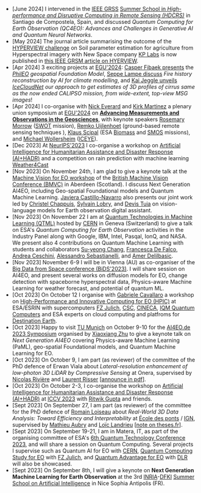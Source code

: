 * \[June 2024\] I intervened in the [IEEE GRSS](https://www.grss-ieee.org/community/groups-initiatives/high-performance-and-disruptive-computing-in-remote-sensing-hdcrs/) [Summer School in _High-performance and Disruptive Computing in Remote Sensing (HDCRS)_](https://www.hdc-rs.com/) in Santiago de Compostela, Spain, and discussed _Quantum Computing for Earth Observation (QC4EO): Advances and Challenges in Generative AI and Quantum Neural Networks_.
* \[May 2024\] The journal article summarising the outcome of the [HYPERVIEW challenge](https://platform.ai4eo.eu/seeing-beyond-the-visible-permanent) on Soil parameter estimation for agriculture from Hyperspectral imagery with New Space company [KP Labs](https://kplabs.space/) is now published in [this IEEE GRSM article on HYERVIEW](https://ieeexplore.ieee.org/document/10526314).
* \[Apr 2024\] 3 exciting projects at [EGU'2024](https://www.egu24.eu/): [Casper Fibaek presents](https://meetingorganizer.copernicus.org/EGU24/EGU24-17934.html) the _[PhilEO](https://phileo-bench.github.io/) geospatial Foundation Model_, [Seppe Lampe discuss](https://meetingorganizer.copernicus.org/EGU24/EGU24-10920.html) _Fire history reconstruction by AI for climate modelling_, and [Kai Jeggle unveils](https://meetingorganizer.copernicus.org/EGU24/EGU24-11933.html) _[IceCloudNet](https://arxiv.org/abs/2310.03499) our approach to get estimates of 3D profiles of cirrus same as the now ended CALIPSO mission, from wide-extent, top-view MSG images_!
* \[Apr 2024\] I co-organise with [Nick Everard](https://www.ceh.ac.uk/staff/nick-everard) and [Kirk Martinez](http://www.southampton.ac.uk/~km2/) a plenary union symposium at [EGU'2024](https://www.egu24.eu/) on [**Advancing Measurements and Observations in the Geosciences**](https://meetingorganizer.copernicus.org/EGU24/session/50650), with keynote speakers [Rosemary Morrow](https://www.legos.omp.eu/en/author/rosemary-morrow/) ([SWOT](https://swot.jpl.nasa.gov/) mission), [Remko Uijlenhoet](https://www.tudelft.nl/staff/r.uijlenhoet/) (ground-based remote sensing techniques ), [Klaus Scipal](https://earth.esa.int/eogateway/news/introducing-the-biomass-and-smos-mission-manager) (ESA [Biomass](https://earth.esa.int/eogateway/missions/biomass) and [SMOS](https://earth.esa.int/eogateway/missions/smos) missions), and [Michael Wollersheim](https://www.linkedin.com/in/michael-wollersheim-138b2053/) ([ICEYE](https://www.iceye.com/)).
* \[Dec 2023\] At [NeurIPS'2023](https://neurips.cc/Conferences/2023) I co-organise a workshop on [Artificial Intelligence for Humanitarian Assistance and Disaster Response (AI+HADR)](https://www.hadr.ai/home) and a competition on rain prediction with machine learning [Weather4Cast](https://weather4cast.net/)
* \[Nov 2023\] On November 24th, I am glad to give a keynote talk at the [Machine Vision for EO workshop](https://mveo.github.io) of the [British Machine Vision Conference (BMVC)](https://bmvc2023.org/) in Aberdeen (Scotland). I discuss Next Generation AI4EO, including Geo-spatial Foundational models and Quantum Machine Learning. [Javiera Castillo-Navarro](https://scholar.google.com/citations?user=P75u0xEAAAAJ) also presents our joint work led by [Christel Chappuis](https://people.epfl.ch/christel.chappuis), [Sylvain Lobry](https://www.sylvainlobry.com/), and [Devis Tuia](https://people.epfl.ch/devis.tuia) on vision-language models for Earth observation digital assistant.
* \[Nov 2023\] On November 22 I am at [Quantum Technologies in Machine Learning (QTML)](https://qtml-2023.web.cern.ch/) hosted by [CERN](https://home.cern/) in Geneva (Switzerland) to give a talk on ESA's *Quantum Computing for Earth Observation* activities in the Industry Panel along with Google, IBM, Intel, Pasqal, IonQ, and NASA. We present also 4 contributions on Quantum Machine Learning with students and collaborators [Su-yeong Chang](https://people.epfl.ch/su.chang/?lang=en), [Francesca De Falco](https://phd.uniroma1.it/web/FRANCESCA-DE-FALCO_nP1844068_EN.aspx), [Andrea Ceschini](https://phd.uniroma1.it/web/ANDREA-CESCHINI_nP1870857_IT.aspx), [Alessandro Sebastianelli](https://alessandrosebastianelli.github.io/), and [Amer Delilbasic](https://www.researchgate.net/profile/Amer-Delilbasic).
* \[Nov 2023\] November 6-9 I will be in Vienna (AU) as co-organiser of the [Big Data from Space conference (BiDS'2023)](https://www.bigdatafromspace2023.org/). I will share session on AI4EO, and present several works on diffusion models for EO, change detection with spaceborne hyperspectral data, Physics-aware Machine Learning for weather forecast, and potential of quantum ML.
* \[Oct 2023\] On October 12 I organise with [Gabriele Cavallaro](https://www.gabriele-cavallaro.com/) a workshop on [High-Performance and Innovative Computing for EO (HPIC)](https://indico3-jsc.fz-juelich.de/event/135/) at ESA/ESRIN with supercomputers [FZ Julich](https://www.fz-juelich.de/en), [CSC](https://www.csc.fi/en/home), [CINECA](https://www.cineca.it/en), [IQM Quantum Computers](https://www.meetiqm.com/) and ESA experts on cloud computing and platfroms for [Destination Earth](https://www.esa.int/Applications/Observing_the_Earth/Destination_Earth).
* \[Oct 2023\] Happy to visit [TU Munich](https://www.tum.de/en/) on October 9-10 for the [AI4EO.de 2023 Symposium](https://ai4eo.de/symposium) organised by [Xiaoxiang Zhu](https://www.professoren.tum.de/en/zhu-xiaoxiang) to give a keynote talk on _Next Generation AI4EO_ covering Physics-aware Machine Learning (PaML), geo-spatial Foundational models, and Quantum Machine Learning for EO.
* \[Oct 2023\] On October 9, I am part (as reviewer) of the committee of the PhD defence of Erwan Viala about _Lateral-resolution enhancement of low-photon 3D LiDAR by Compressive Sensing_ at Onera, supervised by [Nicolas Rivière](http://www.website.riviere.fr/) and [Laurent Risser](http://laurent.risser.free.fr/) \[[announce in pdf](https://www.onera.fr/sites/default/files/actualites/agenda/theses/soutenance-Erwan-Viala-09102023.pdf)\].
* \[Oct 2023\] On October 2-3, I co-organise the workshop on [Artificial Intelligence for Humanitarian Assistance and Disaster Response (AI+HADR)](https://www.hadr.ai/home) at [ICCV 2023](https://iccv2023.thecvf.com/) with [Ritwik Gupta](https://ritwikgupta.me/) and friends.
* \[Sept 2023\] On September 27, I am part (as reviewer) of the committee for the PhD defence of [Romain Loiseau](https://romainloiseau.fr/) about _Real-World 3D Data Analysis: Toward Efficiency and Interpretability_ at [École des ponts](https://ecoledesponts.fr/en) / [IGN](https://www.ign.fr/), supervised by [Mathieu Aubry](http://imagine.enpc.fr/~aubrym/) and [Loïc Landrieu](https://loiclandrieu.com/) \[[note on theses.fr](https://www.theses.fr/s276027)\].
* \[Sept 2023\] On September 19-21, I am in Matera, IT, as part of the organising committee of ESA's [6th Quantum Technology Conference 2023](https://nikal.eventsair.com/6th-quantum-technology-conference/), and will share a session on Quantum Computing. Several projects I supervise such as Quantum AI for EO with [CERN](https://openlab.cern/), [Quantum Computing Study for EO](https://eo4society.esa.int/projects/qc4eo-study/) with [FZ Julich](https://www.fz-juelich.de/en/ias/jsc), and [Quantum Advantage for EO](https://eo4society.esa.int/projects/qa4eo-study/) with [DLR](https://www.dlr.de/en) will also be showcased.
* \[Sept 2023\] On September 8th, I will give a keynote on **Next Generation Machine Learning for Earth Observation** at the 3rd [INRIA](https://www.inria.fr/en)-[DFKI](https://www.dfki.de/en/web/) [Summer School on Artificial Intelligence](https://idessai.eu/) in Nice Sophia Antipolis (FR).











